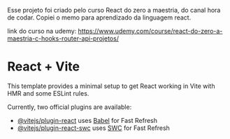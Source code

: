 Esse projeto foi criado pelo curso React do zero a maestria, do canal hora de codar.
Copiei o memo para aprendizado da linguagem react.

link do curso na udemy: https://www.udemy.com/course/react-do-zero-a-maestria-c-hooks-router-api-projetos/

# React + Vite

This template provides a minimal setup to get React working in Vite with HMR and some ESLint rules.

Currently, two official plugins are available:

- [@vitejs/plugin-react](https://github.com/vitejs/vite-plugin-react/blob/main/packages/plugin-react/README.md) uses [Babel](https://babeljs.io/) for Fast Refresh
- [@vitejs/plugin-react-swc](https://github.com/vitejs/vite-plugin-react-swc) uses [SWC](https://swc.rs/) for Fast Refresh
